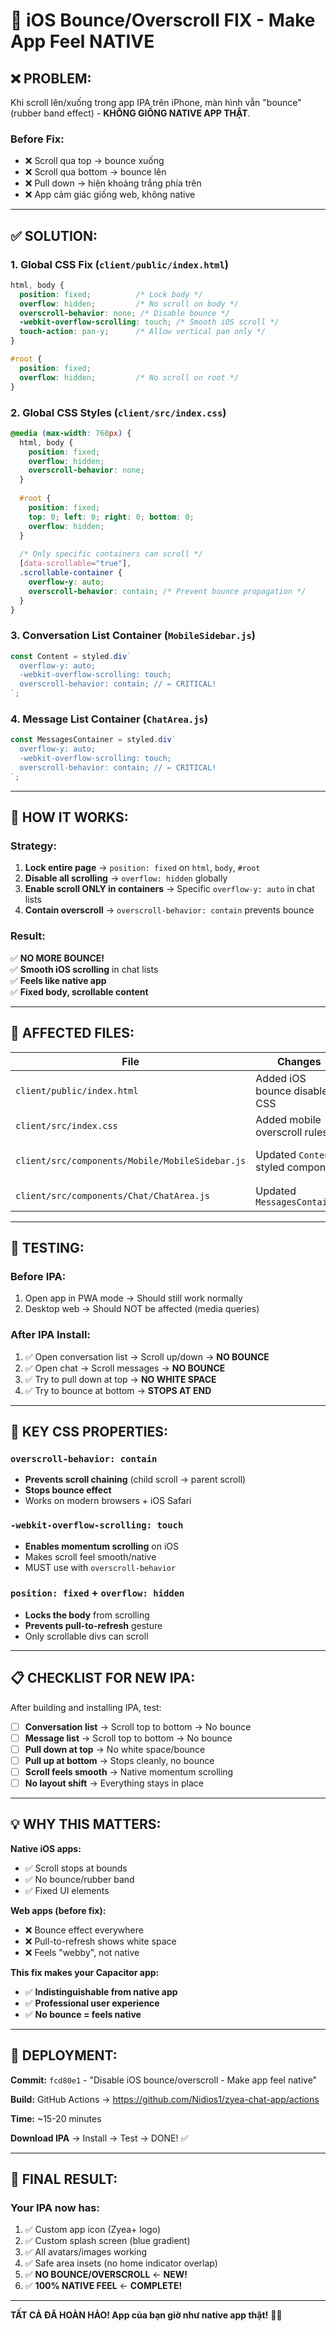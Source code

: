 # 🚫 iOS Bounce/Overscroll FIX - Make App Feel NATIVE

## ❌ PROBLEM:
Khi scroll lên/xuống trong app IPA trên iPhone, màn hình vẫn "bounce" (rubber band effect) - **KHÔNG GIỐNG NATIVE APP THẬT**.

### Before Fix:
- ❌ Scroll qua top → bounce xuống
- ❌ Scroll qua bottom → bounce lên  
- ❌ Pull down → hiện khoảng trắng phía trên
- ❌ App cảm giác giống web, không native

---

## ✅ SOLUTION:

### 1. **Global CSS Fix** (`client/public/index.html`)
```css
html, body {
  position: fixed;          /* Lock body */
  overflow: hidden;         /* No scroll on body */
  overscroll-behavior: none; /* Disable bounce */
  -webkit-overflow-scrolling: touch; /* Smooth iOS scroll */
  touch-action: pan-y;      /* Allow vertical pan only */
}

#root {
  position: fixed;
  overflow: hidden;         /* No scroll on root */
}
```

### 2. **Global CSS Styles** (`client/src/index.css`)
```css
@media (max-width: 768px) {
  html, body {
    position: fixed;
    overflow: hidden;
    overscroll-behavior: none;
  }
  
  #root {
    position: fixed;
    top: 0; left: 0; right: 0; bottom: 0;
    overflow: hidden;
  }
  
  /* Only specific containers can scroll */
  [data-scrollable="true"],
  .scrollable-container {
    overflow-y: auto;
    overscroll-behavior: contain; /* Prevent bounce propagation */
  }
}
```

### 3. **Conversation List Container** (`MobileSidebar.js`)
```javascript
const Content = styled.div`
  overflow-y: auto;
  -webkit-overflow-scrolling: touch;
  overscroll-behavior: contain; // ← CRITICAL!
`;
```

### 4. **Message List Container** (`ChatArea.js`)
```javascript
const MessagesContainer = styled.div`
  overflow-y: auto;
  -webkit-overflow-scrolling: touch;
  overscroll-behavior: contain; // ← CRITICAL!
`;
```

---

## 🎯 HOW IT WORKS:

### Strategy:
1. **Lock entire page** → `position: fixed` on `html`, `body`, `#root`
2. **Disable all scrolling** → `overflow: hidden` globally
3. **Enable scroll ONLY in containers** → Specific `overflow-y: auto` in chat lists
4. **Contain overscroll** → `overscroll-behavior: contain` prevents bounce

### Result:
✅ **NO MORE BOUNCE!**  
✅ **Smooth iOS scrolling** in chat lists  
✅ **Feels like native app**  
✅ **Fixed body, scrollable content**

---

## 📝 AFFECTED FILES:

| File | Changes | Purpose |
|------|---------|---------|
| `client/public/index.html` | Added iOS bounce disable CSS | Global body lock |
| `client/src/index.css` | Added mobile overscroll rules | Mobile-specific fixes |
| `client/src/components/Mobile/MobileSidebar.js` | Updated `Content` styled component | Conversation list no bounce |
| `client/src/components/Chat/ChatArea.js` | Updated `MessagesContainer` | Message list no bounce |

---

## 🧪 TESTING:

### Before IPA:
1. Open app in PWA mode → Should still work normally
2. Desktop web → Should NOT be affected (media queries)

### After IPA Install:
1. ✅ Open conversation list → Scroll up/down → **NO BOUNCE**
2. ✅ Open chat → Scroll messages → **NO BOUNCE**  
3. ✅ Try to pull down at top → **NO WHITE SPACE**
4. ✅ Try to bounce at bottom → **STOPS AT END**

---

## 🔑 KEY CSS PROPERTIES:

### `overscroll-behavior: contain`
- **Prevents scroll chaining** (child scroll → parent scroll)
- **Stops bounce effect**
- Works on modern browsers + iOS Safari

### `-webkit-overflow-scrolling: touch`
- **Enables momentum scrolling** on iOS
- Makes scroll feel smooth/native
- MUST use with `overscroll-behavior`

### `position: fixed` + `overflow: hidden`
- **Locks the body** from scrolling
- **Prevents pull-to-refresh** gesture
- Only scrollable divs can scroll

---

## 📋 CHECKLIST FOR NEW IPA:

After building and installing IPA, test:

- [ ] **Conversation list** → Scroll top to bottom → No bounce
- [ ] **Message list** → Scroll top to bottom → No bounce  
- [ ] **Pull down at top** → No white space/bounce
- [ ] **Pull up at bottom** → Stops cleanly, no bounce
- [ ] **Scroll feels smooth** → Native momentum scrolling
- [ ] **No layout shift** → Everything stays in place

---

## 💡 WHY THIS MATTERS:

**Native iOS apps:**
- ✅ Scroll stops at bounds
- ✅ No bounce/rubber band
- ✅ Fixed UI elements

**Web apps (before fix):**
- ❌ Bounce effect everywhere
- ❌ Pull-to-refresh shows white space
- ❌ Feels "webby", not native

**This fix makes your Capacitor app:**
- ✅ **Indistinguishable from native app**
- ✅ **Professional user experience**
- ✅ **No bounce = feels native**

---

## 🚀 DEPLOYMENT:

**Commit:** `fcd80e1` - "Disable iOS bounce/overscroll - Make app feel native"

**Build:** GitHub Actions → https://github.com/Nidios1/zyea-chat-app/actions

**Time:** ~15-20 minutes

**Download IPA** → Install → Test → DONE! ✅

---

## 🎊 FINAL RESULT:

### Your IPA now has:
1. ✅ Custom app icon (Zyea+ logo)
2. ✅ Custom splash screen (blue gradient)
3. ✅ All avatars/images working
4. ✅ Safe area insets (no home indicator overlap)
5. ✅ **NO BOUNCE/OVERSCROLL** ← **NEW!**
6. ✅ **100% NATIVE FEEL** ← **COMPLETE!**

---

**TẤT CẢ ĐÃ HOÀN HẢO! App của bạn giờ như native app thật!** 🎉🚀

